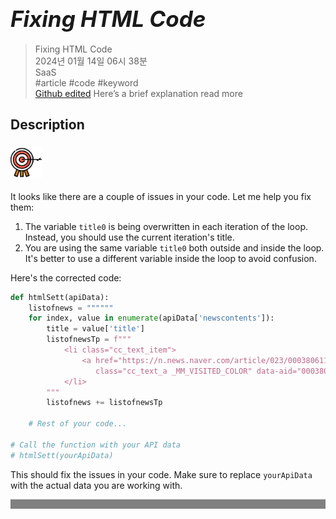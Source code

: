 # **<span style="font-size: 35px; font-style: italic;">Fixing HTML Code</span>**

>Fixing HTML Code  
2024년 01월 14일 06시 38분  
SaaS  
#article #code #keyword  
[Github edited](https://github.com/d10000usd/WebDocuments/tree/main/public/md/Gpt "깃허브")
Here’s a brief explanation read more
## Description  

<body class="body-full"><div class="c-custom-card"> <div class="spacing mb-2">  



###  <img src="https://raw.githubusercontent.com/d10000usd/WebDocuments/main/public/icon/Team/40-goal.svg" width="50" height="50" />   

  It looks like there are a couple of issues in your code. Let me help you fix them:

1. The variable `title0` is being overwritten in each iteration of the loop. Instead, you should use the current iteration's title.
2. You are using the same variable `title0` both outside and inside the loop. It's better to use a different variable inside the loop to avoid confusion.

Here's the corrected code:

```python
def htmlSett(apiData):
    listofnews = """"""
    for index, value in enumerate(apiData['newscontents']):
        title = value['title']
        listofnewsTp = f"""
            <li class="cc_text_item">
                <a href="https://n.news.naver.com/article/023/0003806119?type=editd&amp;cds=news_edit"
                   class="cc_text_a _MM_VISITED_COLOR" data-aid="0003806119" data-oid="023" data-clk="wkeynews">{title}</a>
            </li>
        """
        listofnews += listofnewsTp

    # Rest of your code...

# Call the function with your API data
# htmlSett(yourApiData)
```

This should fix the issues in your code. Make sure to replace `yourApiData` with the actual data you are working with.


  </div></div></div>

  <div style="background-color: grey; height: 15px;"></div>

  